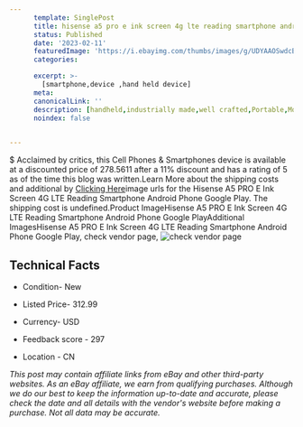 ```yaml
---
      template: SinglePost
      title: hisense a5 pro e ink screen 4g lte reading smartphone android phone google play
      status: Published
      date: '2023-02-11'
      featuredImage: 'https://i.ebayimg.com/thumbs/images/g/UDYAAOSwdcBgq8ZD/s-l225.jpg'
      categories: 

      excerpt: >-
        [smartphone,device ,hand held device]
      meta:
      canonicalLink: ''
      description: [handheld,industrially made,well crafted,Portable,Mobile,Compact,Convenient,Lightweight,Maneuverable,Man-portable,Miniature,Carriable,Hand-held,Light,Holdable,Transportable,Mobile device,Pocket-sized,On-the-go,Wireless,Cordless,Compact size,Convenient size, smartphone,device ,hand held device]
      noindex: false

        
---
```

$
    Acclaimed by critics, this Cell Phones & Smartphones device is available at a discounted price of 278.5611 after a 11% discount and has a rating of 5 as of the time this blog was written.Learn More about the shipping costs and additional by [Clicking Here](https://www.ebay.com/itm/194158294345?hash=item2d34bc7549%3Ag%3AUDYAAOSwdcBgq8ZD&mkevt=1&mkcid=1&mkrid=711-53200-19255-0&campid=%253CePNCampaignId%253E&customid=%253CreferenceId%253E&toolid=10049)image urls for the Hisense A5 PRO E Ink Screen 4G LTE Reading Smartphone Android Phone Google Play. The shipping cost is undefined.Product ImageHisense A5 PRO E Ink Screen 4G LTE Reading Smartphone Android Phone Google PlayAdditional ImagesHisense A5 PRO E Ink Screen 4G LTE Reading Smartphone Android Phone Google Play, check vendor page, ![check vendor page](https://origin-galleryplus.ebayimg.com/ws/web/194158294345_2_0_1/225x225.jpg,https://origin-galleryplus.ebayimg.com/ws/web/194158294345_3_0_1/225x225.jpg,https://origin-galleryplus.ebayimg.com/ws/web/194158294345_4_0_1/225x225.jpg,https://origin-galleryplus.ebayimg.com/ws/web/194158294345_5_0_1/225x225.jpg,https://origin-galleryplus.ebayimg.com/ws/web/194158294345_6_0_1/225x225.jpg,https://origin-galleryplus.ebayimg.com/ws/web/194158294345_7_0_1/225x225.jpg,https://origin-galleryplus.ebayimg.com/ws/web/194158294345_8_0_1/225x225.jpg,https://origin-galleryplus.ebayimg.com/ws/web/194158294345_9_0_1/225x225.jpg,https://origin-galleryplus.ebayimg.com/ws/web/194158294345_10_0_1/225x225.jpg,https://origin-galleryplus.ebayimg.com/ws/web/194158294345_11_0_1/225x225.jpg,https://origin-galleryplus.ebayimg.com/ws/web/194158294345_12_0_1/225x225.jpg)
    
    

 ## Technical Facts 



     
      

 - Condition- New 


      

 - Listed Price- 312.99 


      

 - Currency- USD 


      

 - Feedback score - 297 


      

 - Location - CN 


      
      

 *_This post may contain affiliate links from eBay and other third-party websites. As an eBay affiliate, we earn from qualifying purchases. Although we do our best to keep the information up-to-date and accurate, please check the date and all details with the vendor's website before making a purchase. Not all data may be accurate._*



    
    
    
    
    